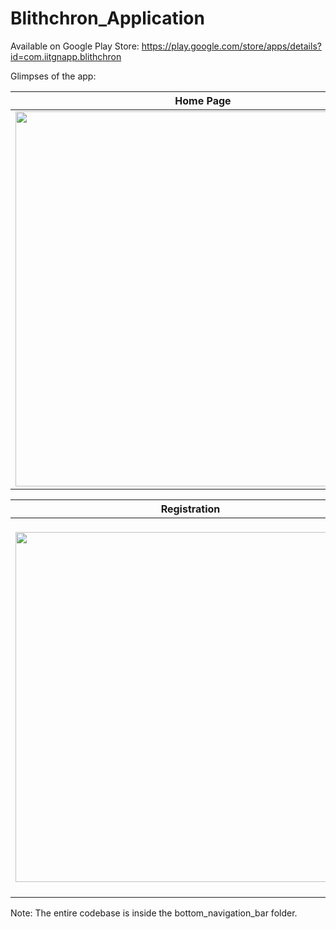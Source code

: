 # Blithchron_Application

Available on Google Play Store: https://play.google.com/store/apps/details?id=com.iitgnapp.blithchron

Glimpses of the app:
 
| Home Page      | Events      | User Profile      | 
|------------|-------------|------------|
| <img src="https://github.com/ayushmodi12/Blith_App/assets/113369113/726c7ad1-a441-4597-8916-5f15d4060f33" width="600"> | <img src="https://github.com/ayushmodi12/Blith_App/assets/113369113/51a4c146-9172-4dd8-bcaa-940a6fb77716" width="600"> | <img src="https://github.com/ayushmodi12/Blith_App/assets/113369113/9f618615-b5f0-46df-b6e4-bb9ed9415b61" width="600"> | 

| Registration      | Photo Gallery      | Campus Map      | 
|------------|-------------|------------|
| <img src="https://github.com/ayushmodi12/Blith_App/assets/113369113/03ba9805-f4bc-441b-8b30-2ebbe94bd5ce" width="560"> | <img src="https://github.com/ayushmodi12/Blith_App/assets/113369113/6ad4de38-bcad-4f92-be95-dc8e8f35338d" width="600"> | <img src="https://github.com/ayushmodi12/Blith_App/assets/113369113/52ed45f1-9fbd-4726-9350-a449c6542436)" width="600">

Note: The entire codebase is inside the bottom_navigation_bar folder.
